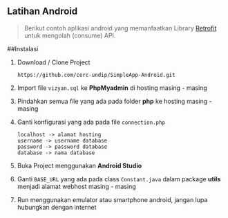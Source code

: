 ## Latihan Android

> Berikut contoh aplikasi android yang memanfaatkan Library [Retrofit](https://square.github.io/retrofit "Retrofit") untuk mengolah (consume) API. 

##Instalasi
1. Download / Clone Project
    ```
    https://github.com/cerc-undip/SimpleApp-Android.git
    ```

2. Import file `vizyan.sql` ke **PhpMyadmin** di hosting masing - masing

3. Pindahkan semua file yang ada pada folder **php** ke hosting masing - masing

4. Ganti konfigurasi yang ada pada file `connection.php`
    ```
    localhost -> alamat hosting
    username -> username database
    password -> password database
    database -> nama database
    ```

5. Buka Project menggunakan **Android Studio**

6. Ganti   `BASE_URL` yang ada pada class `Constant.java` dalam package **utils** menjadi alamat webhost masing - masing

7. Run menggunakan emulator atau smartphone android, jangan lupa hubungkan dengan internet